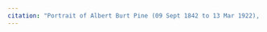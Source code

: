 ```yaml
---
citation: "Portrait of Albert Burt Pine (09 Sept 1842 to 13 Mar 1922), son of Samuel Mills Pine, digitally photographed by Jacqueline Igliozzi and republished with permission, personal correspondence 01 Feb 2023."
---
```



